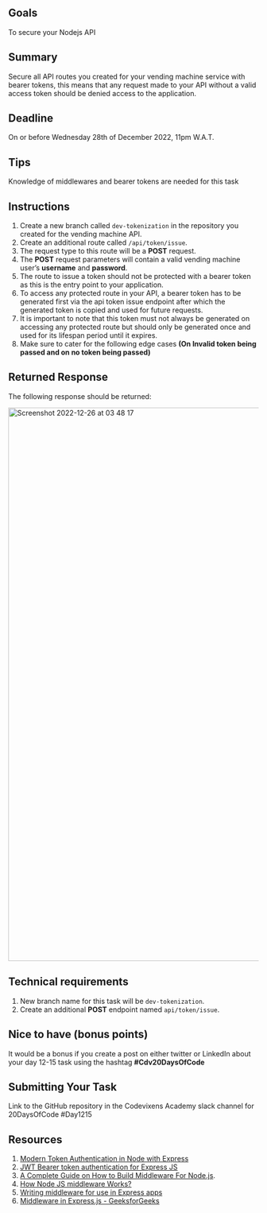 ## Goals
To secure your Nodejs API

## Summary
Secure all API routes you created for your vending machine service with bearer tokens, this means that any request made to your API without a valid access token should be denied access to the application.

## Deadline
On or before Wednesday 28th of December 2022, 11pm W.A.T.

## Tips
Knowledge of middlewares and bearer tokens are needed for this task

## Instructions
1. Create a new branch called `dev-tokenization` in the repository you created for the vending machine API.
2. Create an additional route called `/api/token/issue`.
3. The request type to this route will be a **POST** request.
4. The **POST** request parameters will contain a valid vending machine user’s **username** and **password**.
5. The route to issue a token should not be protected with a bearer token as this is the entry point to your application.
6. To access any protected route in your API, a bearer token has to be generated first via the api token issue endpoint after which the generated token is copied and used for future requests.
7. It is important to note that this token must not always be generated on accessing any protected route but should only be generated once and used for its lifespan period until it expires.
8. Make sure to cater for the following edge cases **(On Invalid token being passed and on no token being passed)**

## Returned Response
The following response should be returned:

<img width="1114" alt="Screenshot 2022-12-26 at 03 48 17" src="https://user-images.githubusercontent.com/82330194/209493334-51109859-c3c2-4ce6-9f4b-2c327ea60fea.png">



## Technical requirements
1. New branch name for this task will be `dev-tokenization`.
2. Create an additional **POST** endpoint named `api/token/issue`. 

## Nice to have (bonus points)
It would be a bonus if you create a post on either twitter or LinkedIn about your day 12-15 task using the hashtag **#Cdv20DaysOfCode**

## Submitting Your Task
Link to the GitHub repository in the Codevixens Academy slack channel for 20DaysOfCode #Day1215

## Resources
1. [Modern Token Authentication in Node with Express](https://developer.okta.com/blog/2019/02/14/modern-token-authentication-in-node-with-express)
2. [JWT Bearer token authentication for Express JS](https://medium.com/ms-club-of-sliit/jwt-bearer-token-authentication-for-express-js-5e95bf4dead0)
3. [A Complete Guide on How to Build Middleware For Node.js](https://www.turing.com/kb/building-middleware-for-node-js).
4. [How Node JS middleware Works?](https://selvaganesh93.medium.com/how-node-js-middleware-works-d8e02a936113)
5. [Writing middleware for use in Express apps](https://expressjs.com/en/guide/writing-middleware.html)
6. [Middleware in Express.js - GeeksforGeeks](https://www.geeksforgeeks.org/middleware-in-express-js/)

